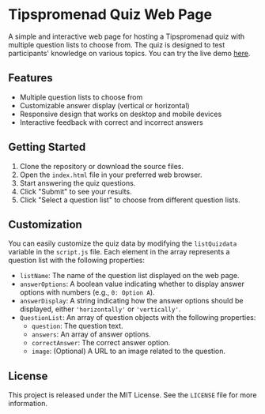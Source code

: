 # Tipspromenad Quiz Web Page

A simple and interactive web page for hosting a Tipspromenad quiz with multiple question lists to choose from. The quiz is designed to test participants' knowledge on various topics. You can try the live demo [here](https://nilsson82.github.io/TipspromenadQuizWebPage/).

## Features

- Multiple question lists to choose from
- Customizable answer display (vertical or horizontal)
- Responsive design that works on desktop and mobile devices
- Interactive feedback with correct and incorrect answers

## Getting Started

1. Clone the repository or download the source files.
2. Open the `index.html` file in your preferred web browser.
3. Start answering the quiz questions.
4. Click "Submit" to see your results.
5. Click "Select a question list" to choose from different question lists.

## Customization

You can easily customize the quiz data by modifying the `listQuizdata` variable in the `script.js` file. Each element in the array represents a question list with the following properties:

- `listName`: The name of the question list displayed on the web page.
- `answerOptions`: A boolean value indicating whether to display answer options with numbers (e.g., `0: Option A`).
- `answerDisplay`: A string indicating how the answer options should be displayed, either `'horizontally'` or `'vertically'`.
- `QuestionList`: An array of question objects with the following properties:
  - `question`: The question text.
  - `answers`: An array of answer options.
  - `correctAnswer`: The correct answer option.
  - `image`: (Optional) A URL to an image related to the question.

## License

This project is released under the MIT License. See the `LICENSE` file for more information.
